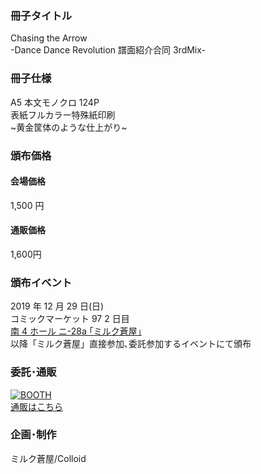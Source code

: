 ### 冊子タイトル

Chasing the Arrow  
-Dance Dance Revolution 譜面紹介合同 3rdMix-

### 冊子仕様

A5 本文モノクロ 124P  
表紙フルカラー特殊紙印刷  
\~黄金筐体のような仕上がり\~

### 頒布価格

#### 会場価格
1,500 円

#### 通販価格
1,600円

### 頒布イベント

2019 年 12 月 29 日(日)  
コミックマーケット 97 2 日目  
[南 4 ホール ニ-28a ｢ミルク蒼屋｣](https://webcatalog.circle.ms/Perma/Circle/10291703/)  
以降「ミルク蒼屋」直接参加､委託参加するイベントにて頒布

### 委託･通販

[![BOOTH](https://asset.booth.pm/static-images/banner/200x40_01.png)  
通販はこちら](https://blueparticles.booth.pm/items/1727666)

### 企画･制作

ミルク蒼屋/Colloid
